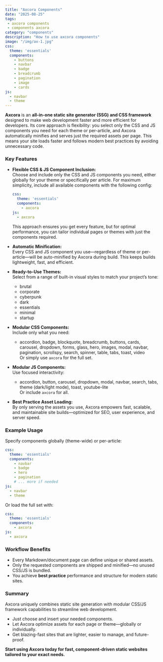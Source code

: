```yaml
---
title: "Axcora Components"
date: "2025-08-25"
tags: 
 - axcora components
 - components axcora
category: "components"
description: "How to use axcora components"
image: "/img/ax-1.jpg"
css:
  theme: 'essentials'
  components:
    - buttons
    - navbar
    - badge
    - breadcrumb
    - pagination
    - image
    - cards
js:
  - navbar
  - theme
---
```

**Axcora** is an **all-in-one static site generator (SSG) and CSS framework** designed to make web development faster and more efficient for developers. Its core approach is flexibility: you select only the CSS and JS components you need for each theme or per-article, and Axcora automatically minifies and serves just the required assets per page. This means your site loads faster and follows modern best practices by avoiding unnecessary code.

### Key Features

- **Flexible CSS & JS Component Inclusion:**  
  Choose and include only the CSS and JS components you need, either globally for your theme or specifically per article. For maximum simplicity, include all available components with the following config:
  ```yaml
  css:
    theme: 'essentials'
    components:
      - axcora
  js:
    - axcora
  ```
  This approach ensures you get every feature, but for optimal performance, you can tailor individual pages or themes with just the components required.

- **Automatic Minification:**  
  Every CSS and JS component you use—regardless of theme or per-article—will be auto-minified by Axcora during build. This keeps builds lightweight, fast, and efficient.

- **Ready-to-Use Themes:**  
  Select from a range of built-in visual styles to match your project’s tone:
  - brutal
  - corporate
  - cyberpunk
  - dark
  - essentials
  - minimal
  - startup

- **Modular CSS Components:**  
  Include only what you need:
  - accordion, badge, blockquote, breadcrumb, buttons, cards, carousel, dropdown, forms, glass, hero, images, modal, navbar, pagination, scrollspy, search, spinner, table, tabs, toast, video  
  Or simply use `axcora` for the full set.

- **Modular JS Components:**  
  Use focused interactivity:
  - accordion, button, carousel, dropdown, modal, navbar, search, tabs, theme (dark/light mode), toast, youtube-lite  
  Or include `axcora` for all.

- **Best Practice Asset Loading:**  
  By only serving the assets you use, Axcora empowers fast, scalable, and maintainable site builds—optimized for SEO, user experience, and server speed.

### Example Usage

Specify components globally (theme-wide) or per-article:
```yaml
css:
  theme: 'essentials'
  components:
    - navbar
    - badge
    - hero
    - pagination
    # ... more if needed
js:
  - navbar
  - theme
```
Or load the full set with:
```yaml
css:
  theme: 'essentials'
  components:
    - axcora
js:
  - axcora
```

### Workflow Benefits

- Every Markdown/document page can define unique or shared assets.
- Only the requested components are shipped and minified—no unused CSS/JS is bundled.
- You achieve **best practice** performance and structure for modern static sites.

### Summary

Axcora uniquely combines static site generation with modular CSS/JS framework capabilities to streamline web development.  
- Just choose and insert your needed components.
- Let Axcora optimize assets for each page or theme—globally or individually.
- Get blazing-fast sites that are lighter, easier to manage, and future-proof.

**Start using Axcora today for fast, component-driven static websites tailored to your exact needs.**
